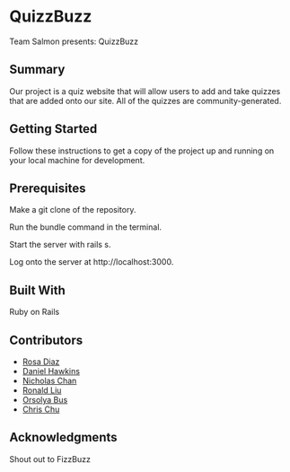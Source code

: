 # QuizzBuzz

Team Salmon presents: QuizzBuzz


## Summary

Our project is a quiz website that will allow users to add and take quizzes that are added onto our site. All of the quizzes are community-generated. 

## Getting Started

Follow these instructions to get a copy of the project up and running on your local machine for development.

## Prerequisites

Make a git clone of the repository.

Run the bundle command in the terminal.

Start the server with rails s.

Log onto the server at http://localhost:3000.


## Built With

Ruby on Rails 

## Contributors

- [Rosa Diaz](https://github.com/rosadiaz)
- [Daniel Hawkins](https://github.com/dockhands)
- [Nicholas Chan](https://github.com/LeoBotti)
- [Ronald Liu](https://github.com/rkkl1337)
- [Orsolya Bus](https://github.com/orsolyabus)
- [Chris Chu](https://github.com/chrischu5)


## Acknowledgments

Shout out to FizzBuzz


